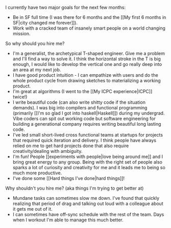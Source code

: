 I currently have two major goals for the next few months:
- Be in SF full time (I was there for 6 months and the [[My first 6 months in SF|city changed me forever]]).
- Work with a cracked team of insanely smart people on a world changing mission.

So why should you hire me?
- I'm a generalist, the archetypical T-shaped engineer. Give me a problem and I'll find a way to solve it. I think the horizontal stroke in the T is big enough, I would like to develop the vertical one and go really deep into an area at my next job.
- I have good product intuition - I can empathize with users and do the whole product cycle from drawing sketches to materializing a working product.
- I'm great at algorithms (I went to the [[My ICPC experience|ICPC]] twice!)
- I write beautiful code (can also write shitty code if the situation demands). I was big into compilers and functional programming (primarily [[I'm so glad I got into haskell|Haskell]]) during my undergrad. Vibe coders can spit out working code but software engineering for building a generational company requires writing beautiful long lasting code.
- I've led small short-lived cross functional teams at startups for projects that required quick iteration and delivery. I think people have always relied on me to get hard projects done that also require creativity/dealing with ambiguity.
- I'm fun! People [[experiments with people|love being around me]] and I bring great energy to any group. Being with the right set of people also sparks a lot of curiosity and creativity for me and it leads me to being so much more productive.
- I've done some [[Hard things I've done|hard things]]!

Why shouldn't you hire me? (aka things I'm trying to get better at)
- Mundane tasks can sometimes slow me down. I've found that quickly realizing that period of drag and talking out loud with a colleague about it gets me out of it.
- I can sometimes have off-sync schedule with the rest of the team. Days when I workout I'm able to manage this much better.